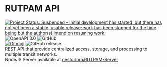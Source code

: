 # RUTPAM API
[![Project Status: Suspended – Initial development has started, but there has not yet been a stable, usable release; work has been stopped for the time being but the author(s) intend on resuming work.](https://www.repostatus.org/badges/latest/suspended.svg)](https://www.repostatus.org/#suspended)
![OpenAPI 3.0](https://img.shields.io/badge/OpenAPI-3.0-38b832)
![GitHub](https://img.shields.io/github/license/nestorlora/rutpam-api)<br>
[![Gitmoji](https://img.shields.io/badge/Gitmoji-%20😜%20😍-FFDD67.svg)](https://gitmoji.carloscuesta.me/)
![GitHub release](https://img.shields.io/github/release/nestorlora/rutpam-api.svg)<br>
REST API that provide centralized access, storage, and processing to multiple transit networks.<br>
NodeJS Server available at [nestorlora/RUTPAM-Server](https://github.com/nestorlora/RUTPAM)
